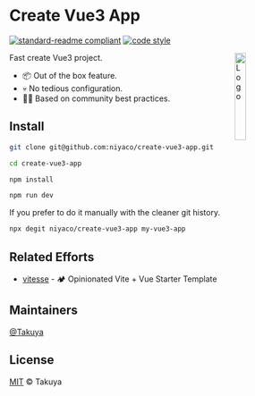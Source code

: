 # Create Vue3 App

[![standard-readme compliant](https://img.shields.io/badge/readme%20style-standard-brightgreen.svg?style=flat-square)](https://github.com/RichardLitt/standard-readme) [![code style](https://antfu.me/badge-code-style.svg)](https://github.com/antfu/eslint-config)

<img alt="Logo" align="right" src="https://user-images.githubusercontent.com/499550/93624428-53932780-f9ae-11ea-8d16-af949e16a09f.png" width="20%" />

Fast create Vue3 project.

* 📦 Out of the box feature.
* 💀 No tedious configuration.
* 💪🏻 Based on community best practices.

## Install

```bash
git clone git@github.com:niyaco/create-vue3-app.git

cd create-vue3-app

npm install

npm run dev
```

If you prefer to do it manually with the cleaner git history.

```bash
npx degit niyaco/create-vue3-app my-vue3-app
```

## Related Efforts

* [vitesse](https://github.com/antfu/vitesse) - 🏕 Opinionated Vite + Vue Starter Template

## Maintainers

[@Takuya](https://github.com/niyaco)

## License

[MIT](LICENSE) © Takuya
